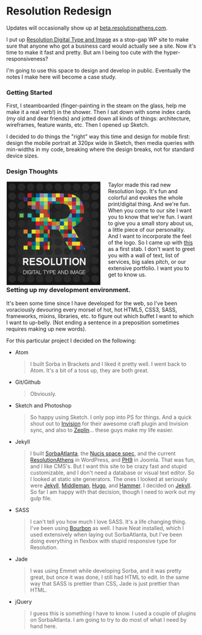 # Resolution Redesign

Updates will occasionally show up at [beta.resolutionathens.com](http://beta.resolutionathens.com).

I put up [Resolution Digital Type and Image](http://www.resolutionathens.com) as a stop-gap WP site to make sure that anyone who got a business card would actually see a site. Now it's time to make it fast and pretty. But am I being too cute with the hyper-responsiveness?

I'm going to use this space to design and develop in public. Eventually the notes I make here will become a case study.

### Getting Started

First, I steamboarded (finger-painting in the steam on the glass, help me make it a real verb!) in the shower. Then I sat down with some index cards (my old and dear friends) and jotted down all kinds of things: architecture,  wireframes, feature wants, etc. Then I opened up Sketch.

I decided to do things the "right" way this time and design for mobile first: design the mobile portrait at 320px wide in Sketch, then media queries with min-widths in my code, breaking where the design breaks, not for standard device sizes.

### Design Thoughts

<img src="https://raw.githubusercontent.com/slip/Resolutionathens-Redesign/Add-Navigation-%231/assets/img/resolutionLogo%402x.png" width="250px" style="float: left; margin-right: 20px;"> 

Taylor made this rad new Resolution logo. It's fun and colorful and evokes the whole print/digital thing. And we're fun. When you come to our site I want you to know that we're fun. I want to give you a small story about us, a little piece of our personality. And I want to incorporate the feel of the logo. So I came up with [this](https://invis.io/5R79J6B8G) as a first stab. I don't want to greet you with a wall of text, list of services, big sales pitch, or our extensive portfolio. I want you to get to know us.

### Setting up my development environment.

It's been some time since I have developed for the web, so I've been voraciously devouring every morsel of hot, hot HTML5, CSS3, SASS, frameworks, mixins, libraries, etc. to figure out which buffet I want to which I want to up-belly. (Not ending a sentence in a preposition sometimes requires making up new words).

For this particular project I decided on the following:

* Atom

  > I built Sorba in Brackets and I liked it pretty well. I went back to Atom. It's a bit of a toss up, they are both great.

* Git/Github

  > Obviously.

* Sketch and Photoshop

   > So happy using Sketch. I only pop into PS for things. And a quick shout out to [Invision](https://www.invisionapp.com/) for their awesome craft plugin and Invision sync, and also to [Zeplin](https://zeplin.io/)… these guys make my life easier.

* Jekyll

   > I built [SorbaAtlanta](http://sorba.resolutionathens.com), the [Nucis space spec](http://nucis.imstillrad.com), and the current [ResolutionAthens](http://www.resolutionathens.com) in WordPress, and [PH9](http://www.penthousenumbernine.com) in Joomla. That was fun, and I like CMS's. But I want this site to be crazy fast and stupid customizable, and I don't need a database or visual text editor. So I looked at static site generators. The ones I looked at seriously were [Jekyll](http://jekyllrb.com), [Middleman](http://middlemanapp.com/), [Hugo](https://gohugo.io/), and [Hammer](http://hammerformac.com/). I decided on [Jekyll](http://www.jekyllrb.com). So far I am happy with that decision, though I need to work out my gulp file.

* SASS

   > I can't tell you how much I love SASS. It's a life changing thing. I've been using [Bourbon](http://www.bourbon.io) as well. I have Neat installed, which I used extensively when laying out SorbaAtlanta, but I've been doing everything in flexbox with stupid responsive type for Resolution.

* Jade

   > I was using Emmet while developing Sorba, and it was pretty great, but once it was done, I still had HTML to edit. In the same way that SASS is prettier than CSS, Jade is just prettier than HTML.

* jQuery

   > I guess this is something I have to know. I used a couple of plugins on SorbaAtlanta. I am going to try to do most of what I need by hand here.
